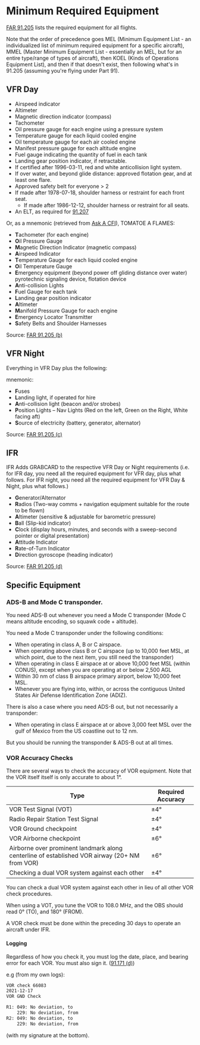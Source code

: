 # Minimum Required Equipment

[FAR 91.205](https://www.ecfr.gov/current/title-14/chapter-I/subchapter-F/part-91#91.205) lists the required equipment for all flights.

Note that the order of precedence goes MEL (Minimum Equipment List - an individualized list of minimum required equipment for a specific aircraft), MMEL (Master Minimum Equipment List - essentially an MEL, but for an entire type/range of types of aircraft), then KOEL (Kinds of Operations Equipment List), and then if that doesn't exist, then following what's in 91.205 (assuming you're flying under Part 91).

## VFR Day

- Airspeed indicator
- Altimeter
- Magnetic direction indicator (compass)
- Tachometer
- Oil pressure gauge for each engine using a pressure system
- Temperature gauge for each liquid cooled engine
- Oil temperature gauge for each air cooled engine
- Manifest pressure gauge for each altitude engine
- Fuel gauge indicating the quantity of fuel in each tank
- Landing gear position indicator, if retractable.
- If certified after 1996-03-11, red and white anticollision light system.
- If over water, and beyond glide distance: approved flotation gear, and at least one flare.
- Approved safety belt for everyone > 2
- If made after 1978-07-18, shoulder harness or restraint for each front seat.
  - If made after 1986-12-12, shoulder harness or restraint for all seats.
- An ELT, as required for [91.207](https://www.ecfr.gov/current/title-14/chapter-I/subchapter-F/part-91#91.207)

Or, as a mnemonic (retrieved from [Ask A CFI](https://www.askacfi.com/1647/vfr-required-equipment.htm)), TOMATOE A FLAMES:

- **T**achometer (for each engine)
- **O**il Pressure Gauge
- **M**agnetic Direction Indicator (magnetic compass)
- **A**irspeed Indicator
- **T**emperature Gauge for each liquid cooled engine
- **O**il Temperature Gauge
- **E**mergency equipment (beyond power off gliding distance over water) pyrotechnic signaling device, flotation device
- **A**nti-collision Lights
- **F**uel Gauge for each tank
- **L**anding gear position indicator
- **A**ltimeter
- **M**anifold Pressure Gauge for each engine
- **E**mergency Locator Transmitter
- **S**afety Belts and Shoulder Harnesses

Source: [FAR 91.205 (b)](https://www.ecfr.gov/current/title-14/chapter-I/subchapter-F/part-91/subpart-C/section-91.205#p-91.205(b))

## VFR Night

Everything in VFR Day plus the following:

mnemonic:

- **F**uses
- **L**anding light, if operated for hire
- **A**nti-collision light (beacon and/or strobes)
- **P**osition Lights – Nav Lights (Red on the left, Green on the Right, White facing aft)
- **S**ource of electricity (battery, generator, alternator)

Source: [FAR 91.205 (c)](https://www.ecfr.gov/current/title-14/chapter-I/subchapter-F/part-91/subpart-C/section-91.205#p-91.205(c))

## IFR

IFR Adds GRABCARD to the respective VFR Day or Night requirements (i.e. for IFR day, you need all the required equipment for VFR day, plus what follows. For IFR night, you need all the required equipment for VFR Day & Night, plus what follows.)

- **G**enerator/Alternator
- **R**adios (Two-way comms + navigation equipment suitable for the route to be flown)
- **A**ltimeter (sensitive & adjustable for barometric pressure)
- **B**all (Slip-kid indicator)
- **C**lock (display hours, minutes, and seconds with a sweep-second pointer or digital presentation)
- **A**ttitude Indicator
- **R**ate-of-Turn Indicator
- **D**irection gyroscope (heading indicator)

Source: [FAR 91.205 (d)](https://www.ecfr.gov/current/title-14/chapter-I/subchapter-F/part-91/subpart-C/section-91.205#p-91.205(d))

## Specific Equipment

### ADS-B and Mode C transponder.

You need ADS-B out whenever you need a Mode C transponder (Mode C means altitude encoding, so squawk code + altitude).

You need a Mode C transponder under the following conditions:

- When operating in class A, B or C airspace.
- When operating above class B or C airspace (up to 10,000 feet MSL, at which point, due to the next item, you still need the transponder)
- When operating in class E airspace at or above 10,000 feet MSL (within CONUS), except when you are operating at or below 2,500 AGL
- Within 30 nm of class B airspace primary airport, below 10,000 feet MSL.
- Whenever you are flying into, within, or across the contiguous United States Air Defense Identification Zone (ADIZ).

There is also a case where you need ADS-B out, but not necessarily a transponder:

- When operating in class E airspace at or above 3,000 feet MSL over the gulf of Mexico from the US coastline out to 12 nm.

But you should be running the transponder & ADS-B out at all times.

### VOR Accuracy Checks

There are several ways to check the accuracy of VOR equipment. Note that the VOR itself itself is only accurate to about 1°.

| Type | Required Accuracy |
|------|-------------------|
| VOR Test Signal (VOT) | ±4° |
| Radio Repair Station Test Signal | ±4° |
| VOR Ground checkpoint | ±4° |
| VOR Airborne checkpoint | ±6° |
| Airborne over prominent landmark along centerline of established VOR airway (20+ NM from VOR) | ±6° |
| Checking a dual VOR system against each other | ±4° |

You can check a dual VOR system against each other in lieu of all other VOR check procedures.

When using a VOT, you tune the VOR to 108.0 MHz, and the OBS should read 0° (TO), and 180° (FROM).

A VOR check must be done within the preceding 30 days to operate an aircraft under IFR.

#### Logging

Regardless of how you check it, you must log the date, place, and bearing error for each VOR. You must also sign it. ([91.171 (d)](https://www.ecfr.gov/current/title-14/chapter-I/subchapter-F/part-91/subpart-B/subject-group-ECFRef6e8c57f580cfd/section-91.171#p-91.171(d)))

e.g (from my own logs):

```txt
VOR check 66083
2021-12-17
VOR GND Check

R1: 049: No deviation, to
    229: No deviation, from
R2: 049: No deviation, to
    229: No deviation, from
```

(with my signature at the bottom).
